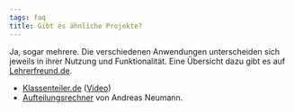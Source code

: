 ```yaml
---
tags: faq
title: Gibt es ähnliche Projekte?
---
```


Ja, sogar mehrere. Die verschiedenen Anwendungen unterscheiden sich jeweils in ihrer Nutzung und Funktionalität. Eine Übersicht dazu gibt es auf <a href="https://www.lehrerfreund.de/schule/1s/wechselunterricht-hybridunterricht-gruppeneinteilung/4856">Lehrerfreund.de</a >.

- <a href="https://klassenteiler.de/">Klassenteiler.de</a> (<a href="https://youtu.be/ru3nemEsM6w">Video</a >)
- <a href="https://www.rulemaker.de/aufteilung.html">Aufteilungsrechner</a > von Andreas Neumann.
